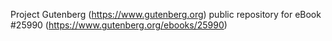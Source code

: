 Project Gutenberg (https://www.gutenberg.org) public repository for eBook #25990 (https://www.gutenberg.org/ebooks/25990)
